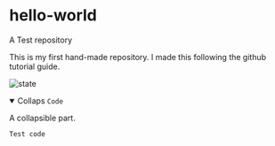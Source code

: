 # hello-world
A Test repository

This is my first hand-made repository. I made this following the github tutorial guide.

![state](https://img.shields.io/badge/State-Nice-green?style=flat-square)


<details open >
<summary> 
  Collaps <code>Code</code>
   </summary>

 A collapsible part.
 
 ```
 Test code
 ```
  
</details>


